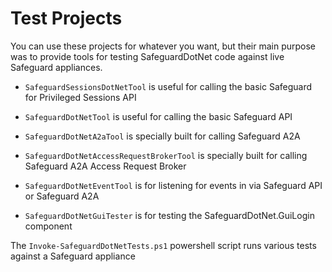 # Test Projects

You can use these projects for whatever you want, but their main purpose was to
provide tools for testing SafeguardDotNet code against live Safeguard
appliances.


- `SafeguardSessionsDotNetTool` is useful for calling the basic Safeguard for Privileged Sessions API

- `SafeguardDotNetTool` is useful for calling the basic Safeguard API

- `SafeguardDotNetA2aTool` is specially built for calling Safeguard A2A

- `SafeguardDotNetAccessRequestBrokerTool` is specially built for calling Safeguard A2A Access Request Broker

- `SafeguardDotNetEventTool` is for listening for events in via Safeguard API or Safeguard A2A

- `SafeguardDotNetGuiTester` is for testing the SafeguardDotNet.GuiLogin component



The `Invoke-SafeguardDotNetTests.ps1` powershell script runs various tests against a Safeguard appliance